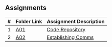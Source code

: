 ##  Assignments

|   #   | Folder Link            | Assignment Description                |
| :---: | ---------------------- | ------------------------------------- |
|   1   | [A01](./A01/README.md) | [Code Repository](./A01/README.md)    |
|   2   | [A02](./A02/README.md) | [Establishing Comms](./A02/README.md) |